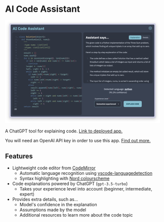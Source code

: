 # AI Code Assistant

![Screenshot of AI Code Assistant application](screenshot.png)

A ChatGPT tool for explaining code. [Link to deployed app.](https://dlazaro.ca/code-assistant/)

You will need an OpenAI API key in order to use this app. [Find out more.](https://platform.openai.com/docs/api-reference/authentication)

## Features

- Lightweight code editor from [CodeMirror](https://codemirror.net/)
  - Automatic language recognition using [vscode-languagedetection](https://github.com/microsoft/vscode-languagedetection)
  - Syntax highlighting with [Nord colourscheme](https://www.nordtheme.com/)
- Code explanations powered by ChatGPT (`gpt-3.5-turbo`)
  - Takes your experience level into account (beginner, intermediate, expert)
- Provides extra details, such as...
  - Model's confidence in the explanation
  - Assumptions made by the model
  - Additional resources to learn more about the code topic
